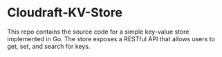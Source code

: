 # Cloudraft-KV-Store
This repo contains the source code for a simple key-value store implemented in Go. The store exposes a RESTful API that allows users to get, set, and search for keys.
